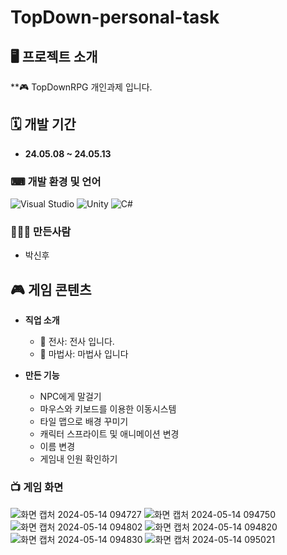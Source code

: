 # TopDown-personal-task
## 🖥 프로젝트 소개
**🎮 TopDownRPG 개인과제 입니다.
## 🗓 개발 기간
* **24.05.08 ~ 24.05.13**

### ⌨ 개발 환경 및 언어
   ![Visual Studio](https://img.shields.io/badge/Visual%20Studio-5C2D91?style=flat&logo=visual-studio&logoColor=white)
   ![Unity](https://img.shields.io/badge/Unity-2022.3.17f-000000?style=flat&logo=unity)
    ![C#](https://img.shields.io/badge/C%23-239120?style=flat&logo=c-sharp&logoColor=white)
    

### 🧑‍🤝‍🧑 만든사람
 - 박신후

## 🎮 게임 콘텐츠

- **직업 소개**
  - 🤺 전사: 전사 입니다.
  - 🧙 마법사: 마법사 입니다


- **만든 기능**
  - NPC에게 말걸기
  - 마우스와 키보드를 이용한 이동시스템
  - 타일 맵으로 배경 꾸미기
  - 캐릭터 스프라이트 및 애니메이션 변경
  - 이름 변경
  - 게임내 인원 확인하기


### 📺 게임 화면
![화면 캡처 2024-05-14 094727](https://github.com/SinHoo99/TopDown-personal-task/assets/167041964/c7f5863c-c6ac-4be0-a695-114bb5e87812)
![화면 캡처 2024-05-14 094750](https://github.com/SinHoo99/TopDown-personal-task/assets/167041964/ad146bfb-181f-47c9-8dcb-c6292f563a0e)
![화면 캡처 2024-05-14 094802](https://github.com/SinHoo99/TopDown-personal-task/assets/167041964/929a30d2-1679-4b7a-bbea-d7fda7ed9674)
![화면 캡처 2024-05-14 094820](https://github.com/SinHoo99/TopDown-personal-task/assets/167041964/8fe934b9-fada-4684-a637-d94f2a90e584)
![화면 캡처 2024-05-14 094830](https://github.com/SinHoo99/TopDown-personal-task/assets/167041964/8e483838-f35d-415b-807f-145af99f97fa)
![화면 캡처 2024-05-14 095021](https://github.com/SinHoo99/TopDown-personal-task/assets/167041964/073614d0-f620-4480-86bf-2a605afe1376)

